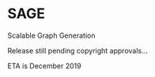 # SAGE
Scalable Graph Generation

Release still pending copyright approvals...

ETA is December 2019

